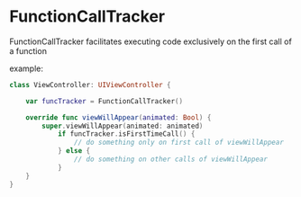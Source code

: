 # FunctionCallTracker

FunctionCallTracker facilitates executing code exclusively on the first call of a function


example: 

```swift
class ViewController: UIViewController {

    var funcTracker = FunctionCallTracker()

    override func viewWillAppear(animated: Bool) {
        super.viewWillAppear(animated: animated)
            if funcTracker.isFirstTimeCall() {
                // do something only on first call of viewWillAppear
            } else {
                // do something on other calls of viewWillAppear
            }
    }
}
```
